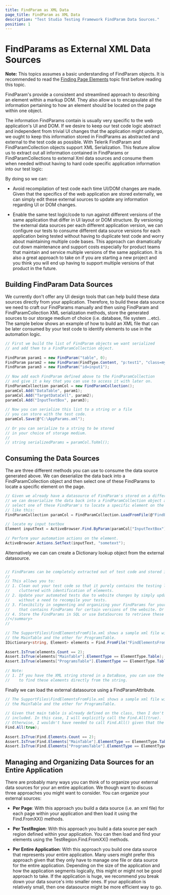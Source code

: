 ```yaml
---
title: FindParam as XML Data
page_title: FindParam as XML Data
description: "Test Studio Testing Framework FindParam Data Sources."
position: 1
---
```

# FindParams as External XML Data Sources

**Note:** This topics assumes a basic understanding of FindParam objects. It is recommended to read the <a href="/testing-framework/write-tests-in-code/intermediate-topics-wtc/element-identification-wtc/finding-page-elements" target="_blank">Finding Page Elements</a> topic first before reading this topic.
 
FindParam's provide a consistent and streamlined approach to describing an element within a markup DOM. They also allow us to encapsulate all the information pertaining to how an element should be located on the page within one object.
 
The information FindParams contain is usually very specific to the web application's UI and DOM. If we desire to keep our test code logic abstract and independent from trivial UI changes that the application might undergo, we ought to keep this information stored in FindParams as abstracted and external to the test code as possible. With Telerik FindParam and FindParamCollection objects support XML Serialization. This feature allow us to extract out all information contained in FindParams or FindParamCollections to external Xml data sources and consume them when needed without having to hard code specific application information into our test logic:
 
By doing so we can:

* Avoid recompilation of test code each time UI/DOM changes are made. Given that the specifics of the web application are stored externally, we can simply edit these external sources to update any information regarding UI or DOM changes.

* Enable the same test logic/code to run against different versions of the same application that differ in UI layout or DOM structure. By versioning the external data sources per each different application version, we can configure our tests to consume different data source versions for each application being tested without having to duplicate test code and worry about maintaining multiple code bases. This approach can dramatically cut down maintenance and support costs especially for product teams that maintain and service multiple versions of the same application. It is also a great approach to take on if you are starting a new project and you think you will end up having to support multiple versions of that product in the future.
 
## Building FindParam Data Sources

We currently don't offer any UI design tools that can help build these data sources directly from your application. Therefore, to build these data source we need to craft our FindParams manually and then using FindParam and FindParamCollection XML serialization methods, store the generated sources to our storage medium of choice (i.e. database, file system ...etc).
The sample below shows an example of how to build an XML file that can be later consumed by your test code to identify elements to use in the automation logic.

```C#
// First we build the list of FindParam objects we want serialized
// and add them to a FindParamCollection object.
  
FindParam param1 = new FindParam("table", 0);
FindParam param2 = new FindParam(FindType.Content, "p:test1", "class=mystyle");
FindParam param3 = new FindParam("id=input1");
  
// Now add each FindParam defined above to the FindParamCollection
// and give it a key that you can use to access it with later on.
FindParamCollection paramCol = new FindParamCollection();
paramCol.Add("DataTable", param1);
paramCol.Add("TargetDataCell", param2);
paramCol.Add("InputTextBox", param3);
  
// Now you can serialize this list to a string or a file 
// you can store with the test code.
paramCol.Save(@"C:\AppParams.xml");
  
// Or you can serialize to a string to be stored
// in your choice of storage medium.
//
// string serializedParams = paramCol.ToXml();
```

## Consuming the Data Sources

The are three different methods you can use to consume the data source generated above. We can deserialize the data back into a FindParamCollection object and then select one of these FindParams to locate a specific element on the page.


```C#
// Given we already have a datasource of FindParam's stored on a different medium,
// we can deserialize the data back into a FindParamCollection object and then
// select one of these FindParam's to locate a specific element on the page
// like this:
FindParamCollection paramCol = FindParamCollection.LoadFromFile(@"FindElementsFromFile.xml");
  
// locate my input textbox
Element inputText = ActiveBrowser.Find.ByParam(paramCol["InputTextBox"]);
  
// Perform your automation actions on the element.
ActiveBrowser.Actions.SetText(inputText, "sometext");
```

Alternatively we can can create a Dictionary lookup object from the external datasource.


```C#

// FindParams can be completely extracted out of test code and stored in an external xml file. 
// 
// This allows you to:
// 1. Clean out your test code so that it purely contains the testing logic without it being
//    cluttered with identification of elements.
// 2. Update your automated tests due to website changes by simply updating the xml file 
//    without a need to recompile your tests.
// 3. Flexibility in segmenting and organizing your FindParams for your project. (i.e. an XML file
//    that contains FindParams for certain versions of the website. Or XML file for each page of your site...etc)
// 4. Store the FindParams in SQL or use DataSources to retrieve these files.
//</summary>
//
  
// The SupportFiles\FindElementsFromFile.xml shows a sample xml file with two FindParams defined; one for
// the MainTable and the other for ProgramsTable.
IDictionary<string, Element> elements = Find.FromFile("FindElementsFromFile.xml");
  
Assert.IsTrue(elements.Count == 2);
Assert.IsTrue(elements["MainTable"].ElementType == ElementType.Table);
Assert.IsTrue(elements["ProgramsTable"].ElementType == ElementType.Table);
  
// Note:
// 1. If you have the XML string stored in a DataBase, you can use the Find.FromXml() 
//    to find these elements directly from the string.
```

Finally we can load the external datasource using a FindParamAttribute.

```C#
// The SupportFiles\FindElementsFromFile.xml shows a sample xml file with two FindParams defined; one for
// the MainTable and the other for ProgramsTable.
   
// Given that main table is already defined on the class, then I don't want the class FindParam attributes
// included. In this case, I will explicitly call the Find.All(true). 
// Otherwise, I wouldn't have needed to call Find.All() given that the Find.Elements["xx"] would make the call for me.
Find.All(true);
  
Assert.IsTrue(Find.Elements.Count == 2);
Assert.IsTrue(Find.Elements["MainTable"].ElementType == ElementType.Table);
Assert.IsTrue(Find.Elements["ProgramsTable"].ElementType == ElementType.Table);
```

## Managing and Organizing Data Sources for an Entire Application

There are probably many ways you can think of to organize your external data sources for your an entire application. We though want to discuss three approaches you might want to consider. You can organize your external sources:

* **Per Page**: With this approach you build a data source (i.e. an xml file) for each page within your application and then load it using the Find.FromXX() methods.

* **Per TestRegion**: With this approach you build a data source per each region defined within your application. You can then load and find your elements using the TestRegion.Find.FromXX() methods.

* **Per Entire Application**: With this approach you build one data source that represents your entire application. Many users might prefer this approach given that they only have to manage one file or data source for the entire application. Depending on the size of the application and how the application segments logically, this might or might not be good approach to take. If the application is huge, we recommend you break down your data source's into smaller ones. If your application is relatively small, then one datasource might be more efficient way to go.